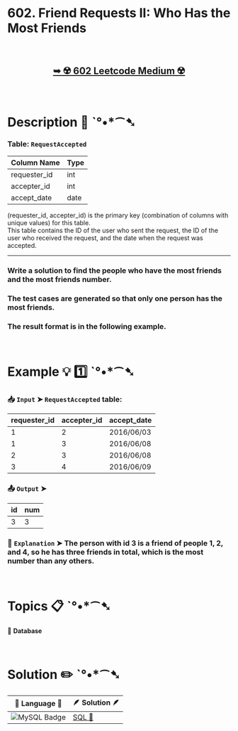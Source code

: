 # 602. Friend Requests II: Who Has the Most Friends

</br>

<h2 align="center"> 

<a href="https://leetcode.com/problems/friend-requests-ii-who-has-the-most-friends/?envType=study-plan-v2&envId=top-sql-50"><strong>➥ ☢️ 602 Leetcode Medium ☢️ </strong></a>
</h2>

</br>

# Description 📜 ˋ°•*⁀➷

### Table: `RequestAccepted`

| Column Name    | Type    |
|----------------|---------|
| requester_id   | int     |
| accepter_id    | int     |
| accept_date    | date    |

(requester_id, accepter_id) is the primary key (combination of columns with unique values) for this table.</br>
This table contains the ID of the user who sent the request, the ID of the user who received the request, and the date when the request was accepted.

---

### Write a solution to find the people who have the most friends and the most friends number.

### The test cases are generated so that only one person has the most friends.

### The result format is in the following example.

</br>

# Example 💡 1️⃣ ˋ°•*⁀➷

  ### 📥 `Input`  ➤ `RequestAccepted` table:

| requester_id | accepter_id | accept_date |
| ------------ | ----------- | ----------- |
| 1            | 2           | 2016/06/03  |
| 1            | 3           | 2016/06/08  |
| 2            | 3           | 2016/06/08  |
| 3            | 4           | 2016/06/09  |

  ### 📤 `Output`  ➤

| id | num |
| -- | --- |
| 3  | 3   |

  ### 🔦 `Explanation`  ➤ The person with id 3 is a friend of people 1, 2, and 4, so he has three friends in total, which is the most number than any others.

</br>

# Topics 📋 ˋ°•*⁀➷

🔸 **Database**  </br>

</br>

# Solution ✏️ ˋ°•*⁀➷

| 📒 Language 📒  | 🪶 Solution 🪶 |
| ------------- | ------------- |
|  ![MySQL Badge](https://img.shields.io/badge/MySQL-4479A1?logo=mysql&logoColor=fff&style=for-the-badge)  | [SQL 🕍]() |